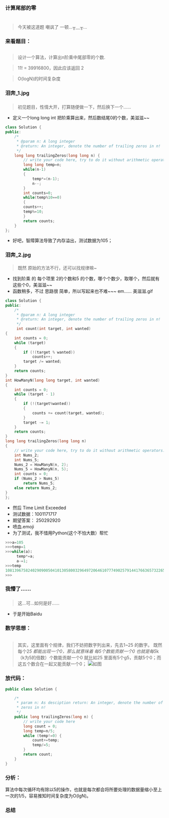 ### 计算尾部的零<h1>
> 今天被这道题 嘲讽了 一顿...╥﹏╥...
### 来看题目：<h2>
>设计一个算法，计算出n阶乘中尾部零的个数.

>11! = 39916800，因此应该返回 2

>O(logN)的时间复杂度

### 泪奔_1.jpg<h3>
> 初见题目，性情大开，打算随便做一下，然后换下一个……
- 定义一个long long int 把阶乘算出来，然后数结尾0的个数，美滋滋~~
```C++
class Solution {
public:
    /*
     * @param n: A long integer
     * @return: An integer, denote the number of trailing zeros in n!
     */
    long long trailingZeros(long long n) {
        // write your code here, try to do it without arithmetic operators.
        long long temp=n;
        while(n-1)
        {
            temp*=(n-1);
            n--;
        }
        int counts=0;
        while(temp%10==0)
        {
        counts++;
        temp%=10;
        }
        return counts;
    }
};
```
- 好吧，智障算法导致了内存溢出，测试数据为105；

### 泪奔_2.jpg<h4>
> 既然 原始的方法不行，还可以找规律嘛~
- 找到阶乘 的 每个项里 2的个数和5 的个数，哪个个数少，取哪个，然后就有这些个0，美滋滋~~
- 函数稍多，不过 思路很 简单，所以写起来也不难~~~  em…… 美滋滋.gif
```C++
class Solution {
public:
    /*
     * @param n: A long integer
     * @return: An integer, denote the number of trailing zeros in n!
     */
     int count(int target, int wanted)
{
    int counts = 0;
	while (target)
	{
		if (!(target % wanted))
			counts++;
		target /= wanted;
	}
	return counts;
}
int HowManyN(long long target, int wanted)
{
	int counts = 0;
	while (target - 1)
	{
		if (!(target%wanted))
		{
			counts += count(target, wanted);
		}
		target -= 1;
	}
	return counts;
}
long long trailingZeros(long long n)
{
	// write your code here, try to do it without arithmetic operators.
	int Nums_2;
	int Nums_5;
	Nums_2 = HowManyN(n, 2);
	Nums_5 = HowManyN(n, 5);
	int counts = 0;
	if (Nums_2 > Nums_5)
		return Nums_5;
	else return Nums_2;
}
};
```
- 然后 Time Limit Exceeded 
- 测试数据：1001171717 
- 期望答案： 250292920
- 喷血.emoji
- 为了测试，我不惜用Python(这个不怕大数）帮忙
```Python
>>>a=105
>>>temp=1
>>>while(a):
	 temp*=a;
	 a-=1;
>>>temp
1081396758240290900504101305800329649720646107774902579144176636573226531909905153326984536526808240339776398934872029657993872907813436816097280000000000000000000000000
>>>
```
### 我懵了……   <h5>
> 这…可…如何是好……  
- 于是开始Baidu
### 数学思想：<h6>
> 其实，这里面有个规律，我们不妨把数字列出来，先去1~25 的数字。
既然每个2*5 都能出现一个0，那么就意味着 每5个数能贡献一个0
也就是每5*k（k为5的倍数）个数能贡献一个0
就比如25 里面有5个g5，贡献5个0；而这五个数合在一起又能贡献一个0；
![如图](http://img.blog.csdn.net/20160416152912230)

### 放代码：<h7>
```C++
public class Solution {

    /*
     * param n: As desciption return: An integer, denote the number of trailing
     * zeros in n!
     */
    public long trailingZeros(long n) {
        // write your code here
        long count = 0;
        long temp=n/5;
        while (temp!=0) {
            count+=temp;
            temp/=5;
        }
        return count;
    }
}
```
### 分析：<h8>
算法中每次循环均有除以5的操作，也就是每次都会将所要处理的数据量缩小至上一次的1/5，容易推知时间复杂度为O(lgN)。
### 总结

